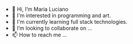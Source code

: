 - 👋 Hi, I’m Maria Luciano
- 👀 I'm interested in programming and art.
- 🌱 I'm currently learning full stack technologies.
- 💞️ I’m looking to collaborate on ...
- 📫 How to reach me ...

<!---
MariaLuciano/MariaLuciano is a ✨ special ✨ repository because its `README.md` (this file) appears on your GitHub profile.
You can click the Preview link to take a look at your changes.
--->
